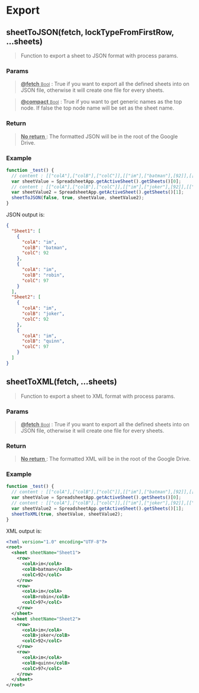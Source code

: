 # Export

## sheetToJSON(fetch, lockTypeFromFirstRow, ...sheets)

> Function to export a sheet to JSON format with process params.

### Params

> <ins>**@fetch** <small>Bool</small></ins> : True if you want to export all the defined sheets into on JSON file, otherwise it will create one file for every sheets.

> <ins>**@compact** <small>Bool</small></ins> : True if you want to get generic names as the top node. If false the top node name will be set as the sheet name.

### Return

> <ins>**No return** <small></small></ins> : The formatted JSON will be in the root of the Google Drive.

### Example

```js
function _test() {
  // content : [["colA"],["colB"],["colC"]],[["im"],["batman"],[92]],[["im"],["robin"],[97]];
  var sheetValue = SpreadsheetApp.getActiveSheet().getSheets()[0];
  // content : [["colA"],["colB"],["colC"]],[["im"],["joker"],[92]],[["im"],["quinn"],[97]]
  var sheetValue2 = SpreadsheetApp.getActiveSheet().getSheets()[1];
  sheetToJSON(false, true, sheetValue, sheetValue2);
}
```
JSON output is:
```json
{
  "Sheet1": [
    {
      "colA": "im",
      "colB": "batman",
      "colC": 92
    },
    {
      "colA": "im",
      "colB": "robin",
      "colC": 97
    }
  ],
  "Sheet2": [
    {
      "colA": "im",
      "colB": "joker",
      "colC": 92
    },
    {
      "colA": "im",
      "colB": "quinn",
      "colC": 97
    }
  ]
}
```

## sheetToXML(fetch, ...sheets)

> Function to export a sheet to XML format with process params.

### Params

> <ins>**@fetch** <small>Bool</small></ins> : True if you want to export all the defined sheets into on JSON file, otherwise it will create one file for every sheets.

### Return

> <ins>**No return** <small></small></ins> : The formatted XML will be in the root of the Google Drive.

### Example

```js
function _test() {
  // content : [["colA"],["colB"],["colC"]],[["im"],["batman"],[92]],[["im"],["robin"],[97]];
  var sheetValue = SpreadsheetApp.getActiveSheet().getSheets()[0];
  // content : [["colA"],["colB"],["colC"]],[["im"],["joker"],[92]],[["im"],["quinn"],[97]]
  var sheetValue2 = SpreadsheetApp.getActiveSheet().getSheets()[1];
  sheetToXML(true, sheetValue, sheetValue2);
}
```
XML output is:
```xml
<?xml version="1.0" encoding="UTF-8"?>
<root>
  <sheet sheetName="Sheet1">
    <row>
      <colA>im</colA>
      <colB>batman</colB>
      <colC>92</colC>
    </row>
    <row>
      <colA>im</colA>
      <colB>robin</colB>
      <colC>97</colC>
    </row>
  </sheet>
  <sheet sheetName="Sheet2">
    <row>
      <colA>im</colA>
      <colB>joker</colB>
      <colC>92</colC>
    </row>
    <row>
      <colA>im</colA>
      <colB>quinn</colB>
      <colC>97</colC>
    </row>
  </sheet>
</root>
```
